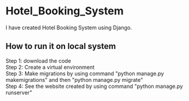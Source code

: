 # Hotel_Booking_System

I have created Hotel Booking System using Django.

## How to run it on local system

Step 1: download the code <br>
Step 2: Create a virtual environment <br>
Step 3: Make migrations by using command "python manage.py makemigrations" and then "python manage.py migrate" <br>
Step 4: See the website created by using command "python manage.py runserver" <br>

